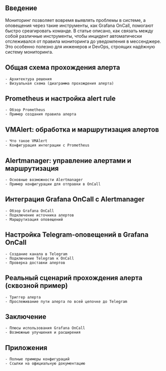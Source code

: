 
## Введение
Мониторинг позволяет вовремя выявлять проблемы в системе, а оповещения через такие инструменты, как Grafana OnCall, 
помогают быстро среагировать команде. В статье описано, как связать между собой различные инструменты, чтобы инцидент 
автоматически отслеживался от правила мониторинга до уведомления в мессенджере. 
Это особенно полезно для инженеров и DevOps, строящих надёжную систему мониторинга.

## Общая схема прохождения алерта
    - Архитектура решения
    - Визуальная схема (диаграмма прохождения алерта)

## Prometheus и настройка alert rule
    - Обзор Prometheus
    - Пример создания правила алерта

## VMAlert: обработка и маршрутизация алертов
    - Что такое VMAlert
    - Конфигурация интеграции с Prometheus

## Alertmanager: управление алертами и маршрутизация
    - Основные возможности Alertmanager
    - Пример конфигурации для отправки в OnCall

## Интеграция Grafana OnCall с Alertmanager
    - Обзор Grafana OnCall
    - Подключение источника алертов
    - Маршрутизация оповещений

## Настройка Telegram-оповещений в Grafana OnCall
    - Создание канала в Telegram
    - Подключение Telegram к OnCall
    - Проверка доставки алертов

## Реальный сценарий прохождения алерта (сквозной пример)
    - Триггер алерта
    - Прослеживание пути алерта по всей цепочке до Telegram

## Заключение
    - Плюсы использования Grafana OnCall
    - Возможные улучшения и расширения

## Приложения
    - Полные примеры конфигураций
    - Ссылки на официальную документацию
